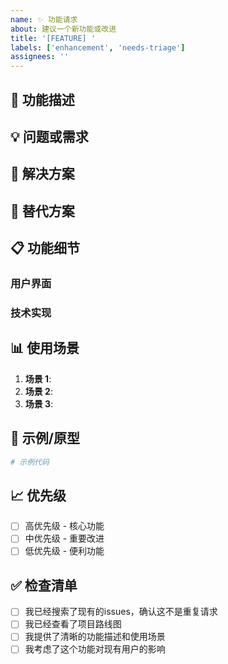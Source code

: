 ```yaml
---
name: ✨ 功能请求
about: 建议一个新功能或改进
title: '[FEATURE] '
labels: ['enhancement', 'needs-triage']
assignees: ''
---
```


## 🚀 功能描述
<!-- 简洁明了地描述这个功能请求 -->

## 💡 问题或需求
<!-- 这个功能解决了什么问题？或者满足了什么需求？ -->

## 🎯 解决方案
<!-- 描述你希望的解决方案 -->

## 🔀 替代方案
<!-- 描述你考虑过的任何替代解决方案或功能 -->

## 📋 功能细节
<!-- 详细描述功能的工作方式 -->

### 用户界面
<!-- 如果涉及UI变更，请描述界面设计 -->

### 技术实现
<!-- 如果你有技术建议，请在此描述 -->

## 📊 使用场景
<!-- 描述这个功能在哪些场景下会被使用 -->

1. **场景 1**: 
2. **场景 2**: 
3. **场景 3**: 

## 🎨 示例/原型
<!-- 如果可能，提供示例代码、截图或原型 -->

```python
# 示例代码
```

## 📈 优先级
<!-- 你认为这个功能的优先级如何？ -->
- [ ] 高优先级 - 核心功能
- [ ] 中优先级 - 重要改进
- [ ] 低优先级 - 便利功能

## ✅ 检查清单
- [ ] 我已经搜索了现有的issues，确认这不是重复请求
- [ ] 我已经查看了项目路线图
- [ ] 我提供了清晰的功能描述和使用场景
- [ ] 我考虑了这个功能对现有用户的影响
